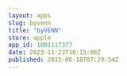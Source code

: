 ```yaml
---
layout: apps
slug: byvenn
title: "byVENN"
store: apple
app_id: 1001117377
date: 2023-11-23T10:15:08Z
published: 2015-06-18T07:29:54Z
---
```

